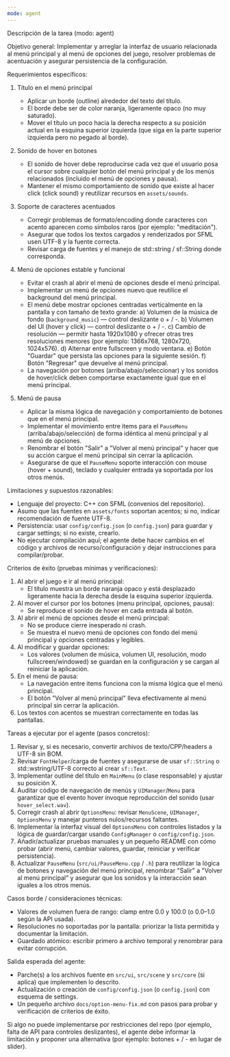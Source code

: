 ```yaml
---
mode: agent
---
```

Descripción de la tarea (modo: agent)

Objetivo general:
Implementar y arreglar la interfaz de usuario relacionada al menú principal y al menú de opciones del juego, resolver problemas de acentuación y asegurar persistencia de la configuración.

Requerimientos específicos:
1. Título en el menú principal
   - Aplicar un borde (outline) alrededor del texto del título.
   - El borde debe ser de color naranja, ligeramente opaco (no muy saturado).
   - Mover el título un poco hacia la derecha respecto a su posición actual en la esquina superior izquierda (que siga en la parte superior izquierda pero no pegado al borde).

2. Sonido de hover en botones
   - El sonido de hover debe reproducirse cada vez que el usuario posa el cursor sobre cualquier botón del menú principal y de los menús relacionados (incluido el menú de opciones y pausa).
   - Mantener el mismo comportamiento de sonido que existe al hacer click (click sound) y reutilizar recursos en `assets/sounds`.

3. Soporte de caracteres acentuados
   - Corregir problemas de formato/encoding donde caracteres con acento aparecen como símbolos raros (por ejemplo: "meditación").
   - Asegurar que todos los textos cargados y renderizados por SFML usen UTF-8 y la fuente correcta.
   - Revisar carga de fuentes y el manejo de std::string / sf::String donde corresponda.

4. Menú de opciones estable y funcional
   - Evitar el crash al abrir el menú de opciones desde el menú principal.
   - Implementar un menú de opciones nuevo que reutilice el background del menú principal.
   - El menú debe mostrar opciones centradas verticalmente en la pantalla y con tamaño de texto grande:
     a) Volumen de la música de fondo (`background_music`) — control deslizante o + / -.
     b) Volumen del UI (hover y click) — control deslizante o + / -.
     c) Cambio de resolución — permitir hasta 1920x1080 y ofrecer otras tres resoluciones menores (por ejemplo: 1366x768, 1280x720, 1024x576).
     d) Alternar entre fullscreen y modo ventana.
     e) Botón "Guardar" que persista las opciones para la siguiente sesión.
     f) Botón "Regresar" que devuelve al menú principal.
   - La navegación por botones (arriba/abajo/seleccionar) y los sonidos de hover/click deben comportarse exactamente igual que en el menú principal.

5. Menú de pausa
   - Aplicar la misma lógica de navegación y comportamiento de botones que en el menú principal.
   - Implementar el movimiento entre items para el `PauseMenu` (arriba/abajo/selección) de forma idéntica al menú principal y al menú de opciones.
   - Renombrar el botón "Salir" a "Volver al menú principal" y hacer que su acción cargue el menú principal sin cerrar la aplicación.
   - Asegurarse de que el `PauseMenu` soporte interacción con mouse (hover + sound), teclado y cualquier entrada ya soportada por los otros menús.

Limitaciones y supuestos razonables:
- Lenguaje del proyecto: C++ con SFML (convenios del repositorio).
- Asumo que las fuentes en `assets/fonts` soportan acentos; si no, indicar recomendación de fuente UTF-8.
- Persistencia: usar `config/config.json` (o `config.json`) para guardar y cargar settings; si no existe, crearlo.
- No ejecutar compilación aquí; el agente debe hacer cambios en el código y archivos de recurso/configuración y dejar instrucciones para compilar/probar.

Criterios de éxito (pruebas mínimas y verificaciones):
1. Al abrir el juego e ir al menú principal:
   - El título muestra un borde naranja opaco y está desplazado ligeramente hacia la derecha desde la esquina superior izquierda.
2. Al mover el cursor por los botones (menu principal, opciones, pausa):
   - Se reproduce el sonido de hover en cada entrada al botón.
3. Al abrir el menú de opciones desde el menú principal:
   - No se produce cierre inesperado ni crash.
   - Se muestra el nuevo menú de opciones con fondo del menú principal y opciones centradas y legibles.
4. Al modificar y guardar opciones:
   - Los valores (volumen de música, volumen UI, resolución, modo fullscreen/windowed) se guardan en la configuración y se cargan al reiniciar la aplicación.
5. En el menú de pausa:
   - La navegación entre items funciona con la misma lógica que el menú principal.
   - El botón "Volver al menú principal" lleva efectivamente al menú principal sin cerrar la aplicación.
6. Los textos con acentos se muestran correctamente en todas las pantallas.

Tareas a ejecutar por el agente (pasos concretos):
1. Revisar y, si es necesario, convertir archivos de texto/CPP/headers a UTF-8 sin BOM.
2. Revisar `FontHelper`/carga de fuentes y asegurarse de usar `sf::String` o std::wstring/UTF-8 correcto al crear `sf::Text`.
3. Implementar outline del título en `MainMenu` (o clase responsable) y ajustar su posición X.
4. Auditar código de navegación de menús y `UIManager`/`Menu` para garantizar que el evento hover invoque reproducción del sonido (usar `hover_select.wav`).
5. Corregir crash al abrir `OptionsMenu`: revisar `MenuScene`, `UIManager`, `OptionsMenu` y manejar punteros nulos/recursos faltantes.
6. Implementar la interfaz visual del `OptionsMenu` con controles listados y la lógica de guardar/cargar usando `ConfigManager` o `config/config.json`.
7. Añadir/actualizar pruebas manuales y un pequeño README con cómo probar (abrir menú, cambiar valores, guardar, reiniciar y verificar persistencia).
8. Actualizar `PauseMenu` (`src/ui/PauseMenu.cpp` / `.h`) para reutilizar la lógica de botones y navegación del menú principal, renombrar "Salir" a "Volver al menú principal" y asegurar que los sonidos y la interacción sean iguales a los otros menús.

Casos borde / consideraciones técnicas:
- Valores de volumen fuera de rango: clamp entre 0.0 y 100.0 (o 0.0–1.0 según la API usada).
- Resoluciones no soportadas por la pantalla: priorizar la lista permitida y documentar la limitación.
- Guardado atómico: escribir primero a archivo temporal y renombrar para evitar corrupción.

Salida esperada del agente:
- Parche(s) a los archivos fuente en `src/ui`, `src/scene` y `src/core` (si aplica) que implementen lo descrito.
- Actualización o creación de `config/config.json` (o `config.json`) con esquema de settings.
- Un pequeño archivo `docs/option-menu-fix.md` con pasos para probar y verificación de criterios de éxito.

Si algo no puede implementarse por restricciones del repo (por ejemplo, falta de API para controles deslizantes), el agente debe informar la limitación y proponer una alternativa (por ejemplo: botones + / - en lugar de slider).
